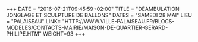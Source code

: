 +++
DATE = "2016-07-21T09:45:59+02:00"
TITLE = "DÉAMBULATION JONGLAGE ET SCULPTURE DE BALLONS"
DATES = "SAMEDI 28 MAI"
LIEU = "PALAISEAU"
LINK= "HTTP://WWW.VILLE-PALAISEAU.FR/BLOCS-MODELES/CONTACTS-MAIRIE/MAISON-DE-QUARTIER-GERARD-PHILIPE.HTM"
WEIGHT=93
+++


